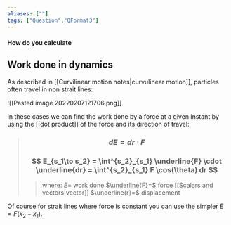 ```yaml
---
aliases: [""]
tags: ["Question","QFormat3"]
---
```


#### How do you calculate
## Work done in dynamics
As described in [[Curvilinear motion notes|curvulinear motion]], particles often travel in non strait lines:

![[Pasted image 20220207121706.png]]

In these cases we can find the work done by a force at a given instant by using the [[dot product]] of the force and its direction of travel:

> ### $$ dE = dr \cdot F $$
> ### $$ E_{s_1\to s_2} = \int^{s_2}_{s_1}  \underline{F} \cdot \underline{dr} = \int^{s_2}_{s_1}  F \cos(\theta) dr $$ 
>> where:
>> $E=$ work done 
>> $\underline{F}=$ force [[Scalars and vectors|vector]]
>> $\underline{r}=$ displacement

Of course for strait lines where force is constant you can use the simpler $E=F(x_{2}-x_{1})$. 